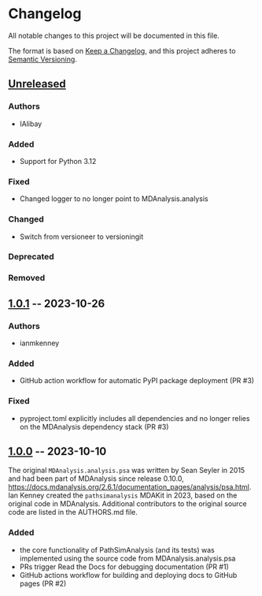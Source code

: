 # Changelog
All notable changes to this project will be documented in this file.

The format is based on [Keep a Changelog](https://keepachangelog.com/en/1.0.0/),
and this project adheres to [Semantic Versioning](https://semver.org/spec/v2.0.0.html).

<!--
The rules for this file:
  * entries are sorted newest-first.
  * summarize sets of changes - don't reproduce every git log comment here.
  * don't ever delete anything.
  * keep the format consistent:
    * do not use tabs but use spaces for formatting
    * 79 char width
    * YYYY-MM-DD date format (following ISO 8601)
  * accompany each entry with github issue/PR number (Issue #xyz)
-->

## [Unreleased]

### Authors
- IAlibay

### Added
- Support for Python 3.12

### Fixed
- Changed logger to no longer point to MDAnalysis.analysis

### Changed
- Switch from versioneer to versioningit

### Deprecated
<!-- Soon-to-be removed features -->

### Removed
<!-- Removed features -->

## [1.0.1] -- 2023-10-26

### Authors
- ianmkenney

### Added
- GitHub action workflow for automatic PyPI package deployment (PR #3)

### Fixed
- pyproject.toml explicitly includes all dependencies and no longer relies
  on the MDAnalysis dependency stack (PR #3)

## [1.0.0] -- 2023-10-10

The original `MDAnalysis.analysis.psa` was written by Sean Seyler in 2015
and had been part of MDAnalysis since release 0.10.0,
https://docs.mdanalysis.org/2.6.1/documentation_pages/analysis/psa.html.
Ian Kenney created the `pathsimanalysis` MDAKit in 2023, based on the original
code in MDAnalysis. Additional contributors to the original source code are
listed in the AUTHORS.md file.

### Added

- the core functionality of PathSimAnalysis (and its tests) was implemented
  using the source code from MDAnalysis.analysis.psa
- PRs trigger Read the Docs for debugging documentation (PR #1)
- GitHub actions workflow for building and deploying docs to GitHub pages 
  (PR #2)

[Unreleased]: https://github.com/MDAnalysis/PathSimAnalysis/compare/1.0.1...HEAD
[1.0.1]: https://github.com/MDAnalysis/PathSimAnalysis/compare/1.0.0...1.0.1
[1.0.0]: https://github.com/MDAnalysis/PathSimAnalysis/releases/tag/1.0.0
